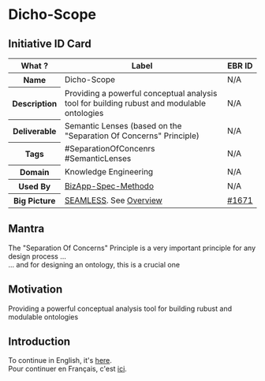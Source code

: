 Dicho-Scope
==

Initiative ID Card
-
<table>
    <thead>
        <tr>
            <th>What ?</th>
            <th>Label</th>
            <th>EBR ID</th>
        </tr>
    </thead>
    <tbody>
    <tr>
            <th>Name</th>
            <td>Dicho-Scope</td>
            <td>N/A</td>
        </tr>
        <tr>
            <th>Description</th>
            <td>Providing a powerful conceptual analysis tool for building rubust and modulable ontologies</td>
            <td>N/A</td>
        </tr>
        <tr>
            <th>Deliverable</th>
            <td>Semantic Lenses (based on the "Separation Of Concerns" Principle)</td>
            <td>N/A</td>
        </tr>
        <tr>
            <th>Tags</th>
            <td>#SeparationOfConcenrs #SemanticLenses</td>
            <td>N/A</td>
        </tr>
        <tr>
            <th>Domain</th>
            <td>Knowledge Engineering</td>
            <td>N/A</td>
        </tr>
        <tr>
            <th>Used By</th>
            <td><a href="https://github.com/iPlumb3r/BizApp-Spec-Methodo">BizApp-Spec-Methodo</a></td>
            <td>N/A</td>
        </tr>
        <tr>
            <th>Big Picture</th>
            <td><a href="https://github.com/iPlumb3r/BigPicture">SEAMLESS</a>. See <a href="http://hubject.net/iPlumb3r/GitHub/BigPicture.html">Overview</a></td>
            <td><a href="https://www.topincs.com/EntangledBootstrap/1671">#1671</a></td>
        </tr>
    </tbody>
</table>

Mantra 
-
The "Separation Of Concerns" Principle is a very important principle for any design process ...   
... and for designing an ontology, this is a crucial one

Motivation
-
Providing a powerful conceptual analysis tool for building rubust and modulable ontologies

Introduction
-
To continue in English, it's <a href="https://github.com/iPlumb3r/Dicho-Scope/blob/master/Introduction_EN.md">here</a>.  
Pour continuer en Français, c'est <a href="https://github.com/iPlumb3r/Dicho-Scope/blob/master/Introduction_FR.md">ici</a>.
